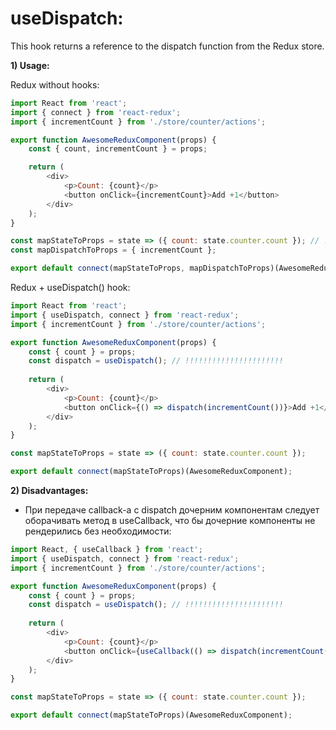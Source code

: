 # useDispatch:  

This hook returns a reference to the dispatch function from the Redux store.

**1) Usage:**  

Redux without hooks:
```js
import React from 'react';
import { connect } from 'react-redux';
import { incrementCount } from './store/counter/actions';

export function AwesomeReduxComponent(props) {
    const { count, incrementCount } = props;

    return (
        <div>
            <p>Count: {count}</p>
            <button onClick={incrementCount}>Add +1</button>
        </div>
    );
}

const mapStateToProps = state => ({ count: state.counter.count }); // !!!!!!!!!!!!!!!!!!!!!!!!
const mapDispatchToProps = { incrementCount };

export default connect(mapStateToProps, mapDispatchToProps)(AwesomeReduxComponent);
```

Redux + useDispatch() hook:
```js
import React from 'react';
import { useDispatch, connect } from 'react-redux';
import { incrementCount } from './store/counter/actions';

export function AwesomeReduxComponent(props) {
    const { count } = props;
    const dispatch = useDispatch(); // !!!!!!!!!!!!!!!!!!!!!!
  
    return (
        <div>
            <p>Count: {count}</p>
            <button onClick={() => dispatch(incrementCount())}>Add +1</button> // !!!!!!!!!!!!!!!!
        </div>
    );
}

const mapStateToProps = state => ({ count: state.counter.count });

export default connect(mapStateToProps)(AwesomeReduxComponent);
```

**2) Disadvantages:**  
  - При передаче callback-a с dispatch дочерним компонентам следует оборачивать метод в 
    useCallback, что бы дочерние компоненты не рендерились без необходимости:
```js
import React, { useCallback } from 'react';
import { useDispatch, connect } from 'react-redux';
import { incrementCount } from './store/counter/actions';

export function AwesomeReduxComponent(props) {
    const { count } = props;
    const dispatch = useDispatch(); // !!!!!!!!!!!!!!!!!!!!!!
  
    return (
        <div>
            <p>Count: {count}</p>
            <button onClick={useCallback(() => dispatch(incrementCount()), [dispatch])}>Add +1</button> // !!!!!!!!!!!!!!!!
        </div>
    );
}

const mapStateToProps = state => ({ count: state.counter.count });

export default connect(mapStateToProps)(AwesomeReduxComponent);
```